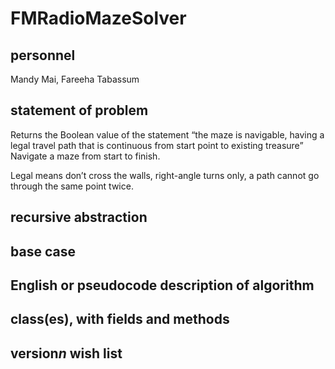 # FMRadioMazeSolver

## personnel
Mandy Mai,
Fareeha Tabassum

## statement of problem
Returns the Boolean value of the statement “the maze is navigable, having a legal travel path that is continuous from start point to existing treasure”
Navigate a maze from start to finish. 

Legal means
  don’t cross the walls,
  right-angle turns only,
  a path cannot go through the same point twice.

## recursive abstraction

## base case

## English or pseudocode description of algorithm

## class(es), with fields and methods

## version*n* wish list
